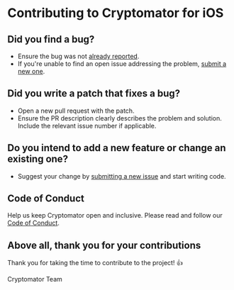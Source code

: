 # Contributing to Cryptomator for iOS

## Did you find a bug?

- Ensure the bug was not [already reported](https://github.com/cryptomator/ios/issues?q=).
- If you're unable to find an open issue addressing the problem, [submit a new one](https://github.com/cryptomator/ios/issues/new/choose).

## Did you write a patch that fixes a bug?

- Open a new pull request with the patch.
- Ensure the PR description clearly describes the problem and solution. Include the relevant issue number if applicable.

## Do you intend to add a new feature or change an existing one?

- Suggest your change by [submitting a new issue](https://github.com/cryptomator/ios/issues/new/choose) and start writing code.

## Code of Conduct

Help us keep Cryptomator open and inclusive. Please read and follow our [Code of Conduct](CODE_OF_CONDUCT.md).

## Above all, thank you for your contributions

Thank you for taking the time to contribute to the project! :+1:

Cryptomator Team
